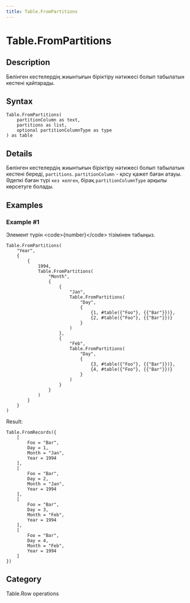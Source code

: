 ```yaml
---
title: Table.FromPartitions
---
```


# Table.FromPartitions


## Description

Бөлінген кестелердің жиынтығын біріктіру нәтижесі болып табылатын кестені қайтарады.


## Syntax

```powerquery
Table.FromPartitions(
    partitionColumn as text,
    partitions as list,
    optional partitionColumnType as type
) as table
```


## Details

Бөлінген кестелердің жиынтығын біріктіру нәтижесі болып табылатын кестені береді, <code>partitions</code>. <code>partitionColumn</code> - қосу қажет баған атауы. Әдепкі баған түрі <code>кез келген</code>, бірақ <code>partitionColumnType</code> арқылы көрсетуге болады.


## Examples

### Example #1 
Элемент түрін &lt;code&gt;\{number}&lt;/code&gt; тізімінен табыңыз.
```powerquery
Table.FromPartitions(
    "Year",
    {
        {
            1994,
            Table.FromPartitions(
                "Month",
                {
                    {
                        "Jan",
                        Table.FromPartitions(
                            "Day",
                            {
                                {1, #table({"Foo"}, {{"Bar"}})},
                                {2, #table({"Foo"}, {{"Bar"}})}
                            }
                        )
                    },
                    {
                        "Feb",
                        Table.FromPartitions(
                            "Day",
                            {
                                {3, #table({"Foo"}, {{"Bar"}})},
                                {4, #table({"Foo"}, {{"Bar"}})}
                            }
                        )
                    }
                }
            )
        }
    }
)
```

Result: 
```powerquery
Table.FromRecords({
    [
        Foo = "Bar",
        Day = 1,
        Month = "Jan",
        Year = 1994
    ],
    [
        Foo = "Bar",
        Day = 2,
        Month = "Jan",
        Year = 1994
    ],
    [
        Foo = "Bar",
        Day = 3,
        Month = "Feb",
        Year = 1994
    ],
    [
        Foo = "Bar",
        Day = 4,
        Month = "Feb",
        Year = 1994
    ]
})
```




## Category
Table.Row operations
